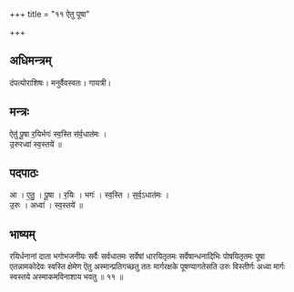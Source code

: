 +++
title = "११ ऐतु पूषा"

+++
## अधिमन्त्रम्
दंपत्योराशिषः। मनुर्वैवस्वतः। गायत्री।

## मन्त्रः
ऐतु॑ पू॒षा र॒यिर्भगः॑ स्व॒स्ति स॑र्व॒धात॑मः ।  
उ॒रुरध्वा॑ स्व॒स्तये॑ ॥

## पदपाठः
आ । ए॒तु॒ । पू॒षा । र॒यिः । भगः॑ । स्व॒स्ति । स॒र्व॒ऽधात॑मः ।  
उ॒रुः । अध्वा॑ । स्व॒स्तये॑ ॥

## भाष्यम्
रयिर्धनानां दाता भगोभजनीयः सर्वैः सर्वधातमः सर्वेषां धारयितृतमः सर्वेषान्धनादिभिः पोषयितृतमः पूषा एतन्नामकोदेवः स्वस्ति क्षेमेण ऎतु अस्मान्प्रतिगच्छतु ततः मार्गरक्षके पूषण्यागतेसति उरुः विस्तीर्णः अध्वा मार्गः स्वस्तये अस्माकमविनाशाय भवतु ॥ ११ ॥